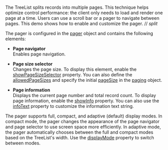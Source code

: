 The TreeList splits records into multiple pages. This technique helps optimize control performance: the client only needs to load and render one page at a time. Users can use a scroll bar or a pager to navigate between pages. This demo shows how to enable and customize the pager.
// _split_

The pager is configured in the [pager](/Documentation/ApiReference/UI_Components/dxTreeList/Configuration/pager/) object and contains the following elements:

- **Page navigator**        
Enables page navigation.

- **Page size selector**        
Changes the page size. To display this element, enable the [showPageSizeSelector](/Documentation/ApiReference/UI_Components/dxTreeList/Configuration/pager/#showPageSizeSelector) property. You can also define the [allowedPageSizes](/Documentation/ApiReference/UI_Components/dxTreeList/Configuration/pager/#allowedPageSizes) and specify the initial [pageSize](/Documentation/ApiReference/UI_Components/dxTreeList/Configuration/paging/#pageSize) in the [paging](/Documentation/ApiReference/UI_Components/dxTreeList/Configuration/paging/) object.

- **Page information**      
Displays the current page number and total record count. To display page information, enable the [showInfo](/Documentation/ApiReference/UI_Components/dxTreeList/Configuration/pager/#showInfo) property. You can also use the [infoText](/Documentation/ApiReference/UI_Components/dxTreeList/Configuration/pager/#infoText) property to customize the information text string.

The pager supports full, compact, and adaptive (default) display modes. In compact mode, the pager changes the appearance of the page navigator and page selector to use screen space more efficiently. In adaptive mode, the pager automatically chooses between the full and compact modes based on the TreeList's width. Use the [displayMode](/Documentation/ApiReference/UI_Components/dxTreeList/Configuration/pager/#displayMode) property to switch between modes.
